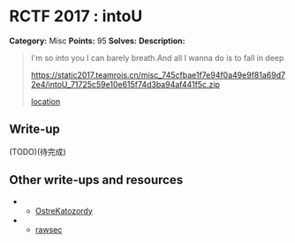 # RCTF 2017 : intoU

**Category:** Misc
**Points:** 95
**Solves:** 
**Description:**

> I'm so into you I can barely breath.And all I wanna do is to fall in deep
>
> <https://static2017.teamrois.cn/misc_745cfbae1f7e94f0a49e9f81a69d72e4/intoU_71725c59e10e615f74d3ba94af441f5c.zip>
>
> [location](intoU_71725c59e10e615f74d3ba94af441f5c.zip)
>

## Write-up

(TODO)(待完成)

## Other write-ups and resources
* * [OstreKatozordy](https://ctftime.org/writeup/6712)
* * [rawsec](https://rawsec.ml/en/RCTF-2017-writeup-intoU-misc/)
